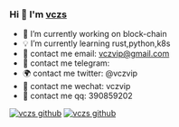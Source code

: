 ### Hi 👋 I'm [vczs](https://vczs.ml)

- :rose: I’m currently working on block-chain
- :bulb: I’m currently learning rust,python,k8s
- :palm_tree: contact me email: vczvip@gmail.com
- :satellite: contact me telegram: 
- :earth_africa: contact me twitter: @vczvip
- :sparkling_heart: contact me wechat: vczvip
- :revolving_hearts: contact me qq: 390859202

[![vczs github](https://github-readme-stats.vercel.app/api?username=vczs&theme=radical)](https://github.com/vczs)
[![vczs github](https://github-readme-stats.vercel.app/api/top-langs/?username=vczs&layout=compact&theme=highcontrast)](https://github.com/vczs)
